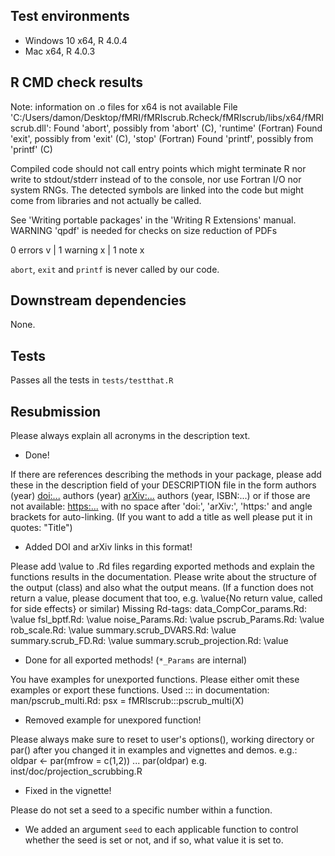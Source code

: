 ## Test environments

* Windows 10 x64, R 4.0.4
* Mac x64, R 4.0.3

## R CMD check results

  Note: information on .o files for x64 is not available
  File 'C:/Users/damon/Desktop/fMRI/fMRIscrub.Rcheck/fMRIscrub/libs/x64/fMRIscrub.dll':
    Found 'abort', possibly from 'abort' (C), 'runtime' (Fortran)
    Found 'exit', possibly from 'exit' (C), 'stop' (Fortran)
    Found 'printf', possibly from 'printf' (C)
  
  Compiled code should not call entry points which might terminate R nor
  write to stdout/stderr instead of to the console, nor use Fortran I/O
  nor system RNGs. The detected symbols are linked into the code but
  might come from libraries and not actually be called.
  
  See 'Writing portable packages' in the 'Writing R Extensions' manual.
   WARNING
  'qpdf' is needed for checks on size reduction of PDFs

0 errors v | 1 warning x | 1 note x

`abort`, `exit` and `printf` is never called by our code.

## Downstream dependencies

None.

## Tests

Passes all the tests in `tests/testthat.R`

## Resubmission

Please always explain all acronyms in the description text.

* Done!

If there are references describing the methods in your package, please
add these in the description field of your DESCRIPTION file in the form
authors (year) <doi:...>
authors (year) <arXiv:...>
authors (year, ISBN:...)
or if those are not available: <https:...>
with no space after 'doi:', 'arXiv:', 'https:' and angle brackets for
auto-linking.
(If you want to add a title as well please put it in quotes: "Title")

* Added DOI and arXiv links in this format!

Please add \value to .Rd files regarding exported methods and explain
the functions results in the documentation. Please write about the
structure of the output (class) and also what the output means. (If a
function does not return a value, please document that too, e.g.
\value{No return value, called for side effects} or similar)
Missing Rd-tags:
      data_CompCor_params.Rd: \value
      fsl_bptf.Rd: \value
      noise_Params.Rd: \value
      pscrub_Params.Rd: \value
      rob_scale.Rd: \value
      summary.scrub_DVARS.Rd: \value
      summary.scrub_FD.Rd: \value
      summary.scrub_projection.Rd: \value

* Done for all exported methods! (`*_Params` are internal)

You have examples for unexported functions.
Please either omit these examples or export these functions.
Used ::: in documentation:
      man/pscrub_multi.Rd:
         psx = fMRIscrub:::pscrub_multi(X)

* Removed example for unexpored function!

Please always make sure to reset to user's options(), working directory
or par() after you changed it in examples and vignettes and demos.
e.g.:
oldpar <- par(mfrow = c(1,2))
...
par(oldpar)
e.g. inst/doc/projection_scrubbing.R

* Fixed in the vignette!

Please do not set a seed to a specific number within a function.

* We added an argument `seed` to each applicable function to control whether
  the seed is set or not, and if so, what value it is set to.